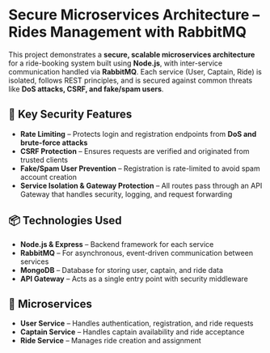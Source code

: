 
# Secure Microservices Architecture – Rides Management with RabbitMQ

This project demonstrates a **secure, scalable microservices architecture** for a ride-booking system built using **Node.js**, with inter-service communication handled via **RabbitMQ**. Each service (User, Captain, Ride) is isolated, follows REST principles, and is secured against common threats like **DoS attacks, CSRF, and fake/spam users**.

## 🔐 Key Security Features

- **Rate Limiting** – Protects login and registration endpoints from **DoS and brute-force attacks**
- **CSRF Protection** – Ensures requests are verified and originated from trusted clients
- **Fake/Spam User Prevention** – Registration is rate-limited to avoid spam account creation
- **Service Isolation & Gateway Protection** – All routes pass through an API Gateway that handles security, logging, and request forwarding

## 📦 Technologies Used

- **Node.js & Express** – Backend framework for each service
- **RabbitMQ** – For asynchronous, event-driven communication between services
- **MongoDB** – Database for storing user, captain, and ride data
- **API Gateway** – Acts as a single entry point with security middleware

## 📁 Microservices

- **User Service** – Handles authentication, registration, and ride requests
- **Captain Service** – Handles captain availability and ride acceptance
- **Ride Service** – Manages ride creation and assignment


